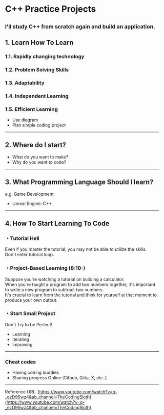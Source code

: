# C++ Practice Projects
<sub>I'll study C++ from scratch again and build an application.</sub>
---

## 1. Learn How To Learn

### 1.1. Rapidly changing technology
### 1.2. Problem Solving Skills
### 1.3. Adaptability
### 1.4. Independent Learning
### 1.5. Efficient Learning
- Use diagram
- Plan simple coding project

---

## 2. Where do I start?

- What do you want to make?
- Why do you want to code?

---

## 3. What Programming Language Should I learn?

e.g. Game Development  
- Unreal Engine: C++

---

## 4. How To Start Learning To Code

### ・Tutorial Hell
Even if you master the tutorial, you may not be able to utilize the skills.  
Don't enter tutorial loop.

### ・Project-Based Learning (8:10-)
Suppose you're watching a tutorial on building a calculator.  
When you're taught a program to add two numbers together, it's important to write a new program to subtract two numbers.  
It's crucial to learn from the tutorial and think for yourself at that moment to produce your own output.

### ・Start Small Project

Don't Try to be Perfect!
- Learning
- Iterating
- Improving

---

### Cheat codes
- Having coding buddies
- Sharing progress Online (Github, Qiita, X, etc..)

---

Reference URL: [https://www.youtube.com/watch?v=q-_ezD9Swz4&ab_channel=TheCodingSloth](https://www.youtube.com/watch?v=q-_ezD9Swz4&ab_channel=TheCodingSloth)
